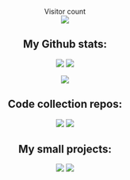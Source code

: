 <p align="center"> 
  Visitor count<br>
  <img src="https://profile-counter.glitch.me/PatrykFlama/count.svg" />
</p>


<h2 align="center">
  My Github stats:
</h2>

<p align="center">
  <img src = "https://github-readme-stats.vercel.app/api?username=PatrykFlama&count_private=true&show_icons=true&theme=blue-green" />
  <img src = "https://github-readme-stats.vercel.app/api/top-langs/?username=PatrykFlama&theme=blue-green&langs_count=3">
</p>
  
<p align="center">
  <img src = "https://github-readme-stats.vercel.app/api/wakatime?username=PatrykFlama&theme=blue-green">
</p>

  
<h2 align="center">
  Code collection repos:
</h2>

<p align="center">
  <img src = "https://github-readme-stats.vercel.app/api/pin/?username=PatrykFlama&theme=blue-green&repo=Algorytmy">
  <img src = "https://github-readme-stats.vercel.app/api/pin/?username=PatrykFlama&theme=blue-green&repo=Themis">
</p>


<h2 align="center">
  My small projects:
</h2>

<p align="center">
  <img src = "https://github-readme-stats.vercel.app/api/pin/?username=PatrykFlama&theme=blue-green&repo=Tetris-competitive-edition">
  <img src = "https://github-readme-stats.vercel.app/api/pin/?username=PatrykFlama&theme=blue-green&repo=UltimateTicTacToe">
</p>
  
<!--
**PatrykFlama/PatrykFlama** is a ✨ _special_ ✨ repository because its `README.md` (this file) appears on your GitHub profile.

Here are some ideas to get you started:

- 🔭 I’m currently working on ...
- 🌱 I’m currently learning ...
- 👯 I’m looking to collaborate on ...
- 🤔 I’m looking for help with ...
- 💬 Ask me about ...
- 📫 How to reach me: ...
- 😄 Pronouns: ...
- ⚡ Fun fact: ...
-->
